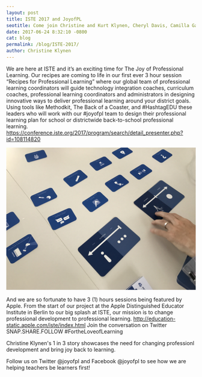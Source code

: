 ```yaml
---
layout: post
title: ISTE 2017 and JoyofPL
seotitle: Come join Christine and Kurt Klynen, Cheryl Davis, Camilla Gagliolo, and Katie Morrow at the ISTE 2017 conference and learn more about the Joy of Professional Learning.
date: 2017-06-24 8:32:10 -0800
cat: blog
permalink: /blog/ISTE-2017/
author: Christine Klynen
---
```


We are here at ISTE and it’s an exciting time for The Joy of Professional Learning. Our recipes are coming to life in our first ever 3 hour session “Recipes for Professional Learning” where our global team of professional learning coordinators will guide technology integration coaches, curriculum coaches, professional learning coordinators and administrators in designing innovative ways to deliver professional learning around your district goals. Using tools like Methodkit, The Back of a Coaster, and #HashtagEDU these leaders who will work with our #joyofpl team to design their professional learning plan for school or districtwide back-to-school professional learning. 
<https://conference.iste.org/2017/program/search/detail_presenter.php?id=108114820>

<img src="/img/methodkit.JPG" alt="Method Kit Planning">

And we are so fortunate to have 3 (1) hours sessions being featured by Apple. From the start of our project at the Apple Distinguished Educator Institute in Berlin to our big splash at ISTE, our mission is to change professional development to professional learning. <http://education-static.apple.com/iste/index.html>  Join the conversation on Twitter SNAP.SHARE.FOLLOW #FortheLoveofLearning

Christine Klynen's 1 in 3 story showcases the need for changing professionl development and bring joy back to learning.

Follow us on Twitter @joyofpl and Facebook @joyofpl to see how we are helping teachers be learners first! 
